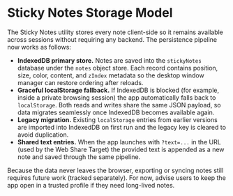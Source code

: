 # Sticky Notes Storage Model

The Sticky Notes utility stores every note client-side so it remains available across sessions without requiring any backend. The persistence pipeline now works as follows:

- **IndexedDB primary store.** Notes are saved into the `stickyNotes` database under the `notes` object store. Each record contains position, size, color, content, and `zIndex` metadata so the desktop window manager can restore ordering after reloads.
- **Graceful localStorage fallback.** If IndexedDB is blocked (for example, inside a private browsing session) the app automatically falls back to `localStorage`. Both reads and writes share the same JSON payload, so data migrates seamlessly once IndexedDB becomes available again.
- **Legacy migration.** Existing `localStorage` entries from earlier versions are imported into IndexedDB on first run and the legacy key is cleared to avoid duplication.
- **Shared text entries.** When the app launches with `?text=...` in the URL (used by the Web Share Target) the provided text is appended as a new note and saved through the same pipeline.

Because the data never leaves the browser, exporting or syncing notes still requires future work (tracked separately). For now, advise users to keep the app open in a trusted profile if they need long-lived notes.
